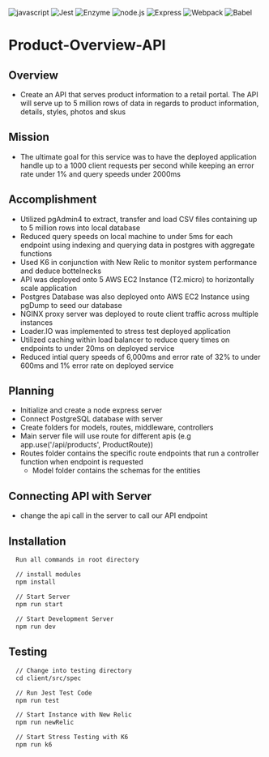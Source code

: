 ![javascript](https://img.shields.io/badge/JavaScript-20232A?style=for-the-badge&logo=javascript&logoColor=F7DF1E)
![Jest](https://img.shields.io/badge/-Jest-20232A?style=for-the-badge&logo=jest&logoColor=red)
![Enzyme](https://img.shields.io/badge/-Enzyme-20232A?style=for-the-badge&logo=testingLibrary&logoColor=red)
![node.js](https://img.shields.io/badge/Node.js-20232A?style=for-the-badge&logo=nodedotjs&logoColor=green)
![Express](https://img.shields.io/badge/-Express-20232A?style=for-the-badge&logo=express&logoColor=yellow)
![Webpack](https://img.shields.io/badge/-webpack-20232A?style=for-the-badge&logo=webpack&logoColor=blueviolet)
![Babel](https://img.shields.io/badge/-Babel-20232A?style=for-the-badge&logo=babel&logoColor=yellow)

# Product-Overview-API
## Overview
- Create an API that serves product information to a retail portal. The API will serve up to 5 million rows of data in regards to product information, details, styles, photos and skus

## Mission
- The ultimate goal for this service was to have the deployed application handle up to a 1000 client requests per second while keeping an error rate under 1% and query speeds under 2000ms

## Accomplishment
- Utilized pgAdmin4 to extract, transfer and load CSV files containing up to 5 million rows into local database
- Reduced query speeds on local machine to under 5ms for each endpoint using indexing and querying data in postgres with aggregate functions
- Used K6 in conjunction with New Relic to monitor system performance and deduce bottelnecks
- API was deployed onto 5 AWS EC2 Instance (T2.micro) to horizontally scale application
- Postgres Database was also deployed onto AWS EC2 Instance using pgDump to seed our database 
- NGINX proxy server was deployed to route client traffic across multiple instances 
- Loader.IO was implemented to stress test deployed application
- Utilized caching within load balancer to reduce query times on endpoints to under 20ms on deployed service
- Reduced intial query speeds of 6,000ms and error rate of 32% to under 600ms and 1% error rate on deployed service

## Planning
-  Initialize and create a node express server
-  Connect PostgreSQL database with server
-  Create folders for models, routes, middleware, controllers
-  Main server file will use route for different apis (e.g app.use('/api/products', ProductRoute))
  - Routes folder contains the specific route endpoints that run a controller function when endpoint is requested
    - Model folder contains the schemas for the entities

## Connecting API with Server
- change the api call in the server to call our API endpoint

## Installation 

```html
  Run all commands in root directory

  // install modules
  npm install

  // Start Server
  npm run start
  
  // Start Development Server
  npm run dev
```

## Testing
```html
  // Change into testing directory
  cd client/src/spec 

  // Run Jest Test Code
  npm run test

  // Start Instance with New Relic
  npm run newRelic

  // Start Stress Testing with K6
  npm run k6
```

